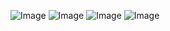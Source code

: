 ![Image](https://raw.githubusercontent.com/papaloizouc/fractals_2/master/_mand_4_.jpg)
![Image](https://raw.githubusercontent.com/papaloizouc/fractals_2/master/_mand_5_.jpg)
![Image](https://raw.githubusercontent.com/papaloizouc/fractals_2/master/_mand_6_.jpg)
![Image](https://raw.githubusercontent.com/papaloizouc/fractals_2/master/mand_1.jpg)
